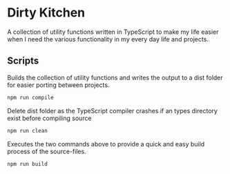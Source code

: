 # Dirty Kitchen

A collection of utility functions written in TypeScript to make my life easier when I need the various functionality in my every day life and projects.

## Scripts

Builds the collection of utility functions and writes the output to a dist folder for easier porting between projects.
```bash
npm run compile
```

Delete dist folder as the TypeScript compiler crashes if an types directory exist before compiling source
```bash
npm run clean
```

Executes the two commands above to provide a quick and easy build process of the source-files.
```bash
npm run build
```
